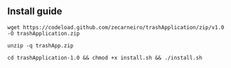 ## Install guide

```
wget https://codeload.github.com/zecarneiro/trashApplication/zip/v1.0 -O trashApplication.zip
```
```
unzip -q trashApp.zip
```
```
cd trashApplication-1.0 && chmod +x install.sh && ./install.sh
```
